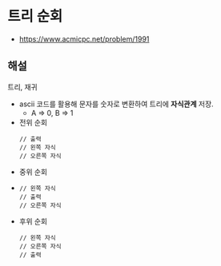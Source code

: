 # 트리 순회

- https://www.acmicpc.net/problem/1991

## 해설

트리, 재귀

- ascii 코드를 활용해 문자를 숫자로 변환하여 트리에 **자식관계** 저장.
  - A => 0, B => 1
- 전위 순회
  ```
  // 출력
  // 왼쪽 자식
  // 오른쪽 자식
  ```
- 중위 순회
- ```
  // 왼쪽 자식
  // 출력
  // 오른쪽 자식
  ```
- 후위 순회
  ```
  // 왼쪽 자식
  // 오른쪽 자식
  // 출력
  ```
